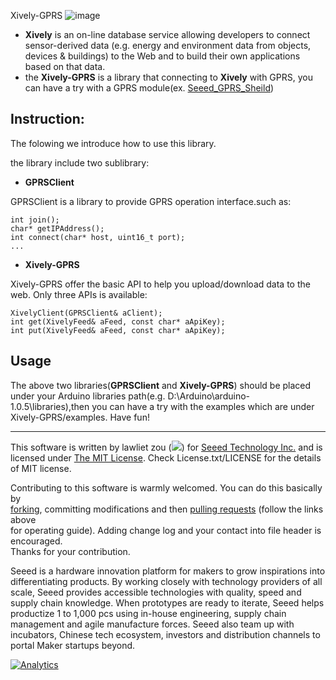 Xively-GPRS
![image](http://www.tinkerforge.com/en/doc/_images/Kits/weather_station_xively_graphs_orig.jpg)

* **Xively** is an on-line database service allowing developers to connect sensor-derived data (e.g. energy and environment data from objects, devices & buildings) to the Web and to build their own applications based on that data.<br>
* the **Xively-GPRS** is a library that connecting to **Xively** with GPRS, you can have a try with a GPRS module(ex. [Seeed_GPRS_Sheild](http://www.seeedstudio.com/wiki/GPRS_Shield_V2.0))<br>

## Instruction:
The folowing we introduce how to use this library. <br>

the library include two sublibrary:<br>

* **GPRSClient** 

GPRSClient is a library to provide GPRS operation interface.such as:
	
	int join();
	char* getIPAddress();
	int connect(char* host, uint16_t port);
	...

* **Xively-GPRS** 

Xively-GPRS offer the basic API to help you upload/download data to the web. Only three APIs is available:
	  
	XivelyClient(GPRSClient& aClient);
	int get(XivelyFeed& aFeed, const char* aApiKey);
	int put(XivelyFeed& aFeed, const char* aApiKey);
	
## Usage ##
The above two libraries(**GPRSClient** and **Xively-GPRS**) should be placed under your Arduino libraries path(e.g. D:\Arduino\arduino-1.0.5\libraries),then you can have a try with the examples which are under Xively-GPRS/examples. Have fun!

----
This software is written by lawliet zou (![](http://www.seeedstudio.com/wiki/images/f/f8/Email-lawliet.zou.jpg)) for [Seeed Technology Inc.](http://www.seeed.cc) and is licensed under [The MIT License](http://opensource.org/licenses/mit-license.php). Check License.txt/LICENSE for the details of MIT license.<br>

Contributing to this software is warmly welcomed. You can do this basically by<br>
[forking](https://help.github.com/articles/fork-a-repo), committing modifications and then [pulling requests](https://help.github.com/articles/using-pull-requests) (follow the links above<br>
for operating guide). Adding change log and your contact into file header is encouraged.<br>
Thanks for your contribution.

Seeed is a hardware innovation platform for makers to grow inspirations into differentiating products. By working closely with technology providers of all scale, Seeed provides accessible technologies with quality, speed and supply chain knowledge. When prototypes are ready to iterate, Seeed helps productize 1 to 1,000 pcs using in-house engineering, supply chain management and agile manufacture forces. Seeed also team up with incubators, Chinese tech ecosystem, investors and distribution channels to portal Maker startups beyond.

[![Analytics](https://ga-beacon.appspot.com/UA-46589105-3/Xively_GPRS)](https://github.com/igrigorik/ga-beacon)

